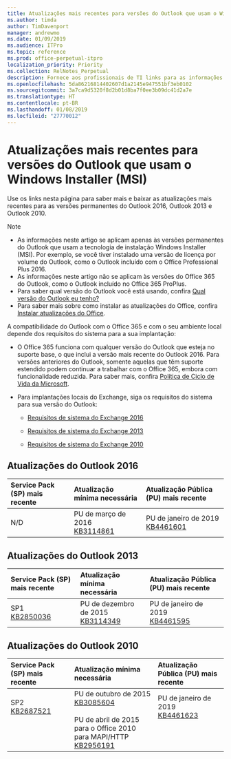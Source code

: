 ```yaml
---
title: Atualizações mais recentes para versões do Outlook que usam o Windows Installer (MSI)
ms.author: timda
author: TimDavenport
manager: andrewmo
ms.date: 01/09/2019
ms.audience: ITPro
ms.topic: reference
ms.prod: office-perpetual-itpro
localization_priority: Priority
ms.collection: RelNotes_Perpetual
description: Fornece aos profissionais de TI links para as informações de atualização mais recentes para as versões permanentes do Outlook 2016, Outlook 2013 e Outlook 2010
ms.openlocfilehash: 5da86216814402607d1a2145e947551bf3eb0102
ms.sourcegitcommit: 3a7ca9d5320f8d2b01d8ba7f0ee3b09dc41d2a7e
ms.translationtype: HT
ms.contentlocale: pt-BR
ms.lasthandoff: 01/08/2019
ms.locfileid: "27770012"
---
```

# <a name="latest-updates-for-versions-of-outlook-that-use-windows-installer-msi"></a>Atualizações mais recentes para versões do Outlook que usam o Windows Installer (MSI)

Use os links nesta página para saber mais e baixar as atualizações mais recentes para as versões permanentes do Outlook 2016, Outlook 2013 e Outlook 2010.
  
> [!NOTE]
> - As informações neste artigo se aplicam apenas às versões permanentes do Outlook que usam a tecnologia de instalação Windows Installer (MSI). Por exemplo, se você tiver instalado uma versão de licença por volume do Outlook, como o Outlook incluído com o Office Professional Plus 2016.
> - As informações neste artigo não se aplicam às versões do Office 365 do Outlook, como o Outlook incluído no Office 365 ProPlus.
> - Para saber qual versão do Outlook você está usando, confira [Qual versão do Outlook eu tenho?](https://support.office.com/article/b3a9568c-edb5-42b9-9825-d48d82b2257c)
> - Para saber mais sobre como instalar as atualizações do Office, confira [Instalar atualizações do Office](https://support.office.com/article/2ab296f3-7f03-43a2-8e50-46de917611c5). 
  
A compatibilidade do Outlook com o Office 365 e com o seu ambiente local depende dos requisitos do sistema para a sua implantação:
  
- O Office 365 funciona com qualquer versão do Outlook que esteja no suporte base, o que inclui a versão mais recente do Outlook 2016. Para versões anteriores do Outlook, somente aquelas que têm suporte estendido podem continuar a trabalhar com o Office 365, embora com funcionalidade reduzida. Para saber mais, confira [Política de Ciclo de Vida da Microsoft](https://support.microsoft.com/lifecycle).
    
- Para implantações locais do Exchange, siga os requisitos do sistema para sua versão do Outlook:
    
  - [Requisitos de sistema do Exchange 2016](https://docs.microsoft.com/Exchange/plan-and-deploy/system-requirements)
    
  - [Requisitos de sistema do Exchange 2013](https://docs.microsoft.com/exchange/exchange-2013-system-requirements-exchange-2013-help)
    
  - [Requisitos de sistema do Exchange 2010](https://docs.microsoft.com/previous-versions/office/exchange-server-2010/aa996719(v=exchg.141))

   
## <a name="outlook-2016-updates"></a>Atualizações do Outlook 2016

|**Service Pack (SP) mais recente**|**Atualização mínima necessária**|**Atualização Pública (PU) mais recente**|
|:-----|:-----|:-----|
|N/D  <br/> |PU de março de 2016 <br/>[KB3114861](https://support.microsoft.com/help/3114861) <br/> |PU de janeiro de 2019 <br/>[KB4461601](https://support.microsoft.com/help/4461601) 

## <a name="outlook-2013-updates"></a>Atualizações do Outlook 2013

|**Service Pack (SP) mais recente**|**Atualização mínima necessária**|**Atualização Pública (PU) mais recente**|
|:-----|:-----|:-----|
|SP1  <br/>[KB2850036](https://go.microsoft.com/fwlink/p/?LinkId=512538) <br/> |PU de dezembro de 2015 <br/>[KB3114349](https://support.microsoft.com/kb/3114349) <br/> |PU de janeiro de 2019 <br/>[KB4461595](https://support.microsoft.com/help/4461595)  |
   
## <a name="outlook-2010-updates"></a>Atualizações do Outlook 2010

|**Service Pack (SP) mais recente**|**Atualização mínima necessária**|**Atualização Pública (PU) mais recente**|
|:-----|:-----|:-----|
|SP2 <br/>[KB2687521](https://go.microsoft.com/fwlink/p/?LinkId=512542) <br><br><br><br/> |PU de outubro de 2015 <br/> [KB3085604](https://support.microsoft.com/kb/3085604) <br/><br/>  PU de abril de 2015 para o Office 2010 para MAPI/HTTP <br/> [KB2956191](https://support.microsoft.com/pt-BR/help/2956191/april-14-2015-update-for-office-2010-kb2956191) <br/> |PU de janeiro de 2019 <br/>[KB4461623](https://support.microsoft.com/help/4461623) <br><br><br><br/>|
   

